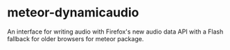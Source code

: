 # meteor-dynamicaudio
An interface for writing audio with Firefox's new audio data API with a Flash fallback for older browsers for meteor package.
